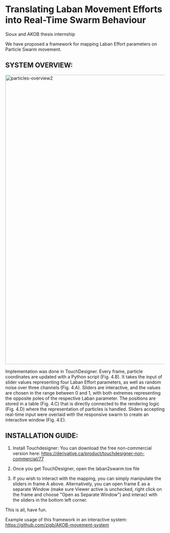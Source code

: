 # Translating Laban Movement Efforts into Real-Time Swarm Behaviour
Sioux and AKOB thesis internship 

We have proposed a framework for mapping Laban Effort parameters on Particle Swarm movement.

## SYSTEM OVERVIEW:
<img width="914" alt="particles-overview2" src="https://github.com/user-attachments/assets/7938c7a8-362b-4392-a63f-a7fa8ae65187" />

Implementation was done in TouchDesigner. Every frame, particle coordinates are updated with a Python script (Fig. 4.B). It takes the input of slider values representing four Laban Effort parameters, as well as random noise over three channels (Fig. 4.A). Sliders are interactive, and the values are chosen in the range between 0 and 1, with both extremes representing the opposite poles of the respective Laban parameter. The positions are stored in a table (Fig. 4.C) that is directly connected to the rendering logic (Fig. 4.D) where the representation of particles is handled. Sliders accepting real-time input were overlaid with the responsive swarm to create an interactive window (Fig. 4.E).

## INSTALLATION GUIDE:
1. Install Touchdesigner:
   You can download the free non-commercial version here: https://derivative.ca/product/touchdesigner-non-commercial/77

2. Once you get TouchDesigner, open the laban2swarm.toe file
3. If you wish to interact with the mapping, you can simply manipulate the sliders in frame A above. Alternatively, you can open frame E as a separate Window (make sure Viewer active is unchecked, right click on the frame and choose "Open as Separate Window") and interact with the sliders in the bottom left corner. 

This is all, have fun.  

Example usage of this framework in an interactive system: https://github.com/zjgb/AKOB-movement-system
